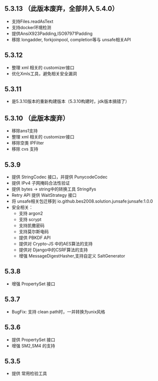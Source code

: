 ## 5.3.13 （此版本废弃，全部并入 5.4.0）
+ 支持Files.readAsText
+ 支持docker环境检测
+ 提供AnsiX923Padding,ISO97971Padding
+ 移除 longadder, forkjoinpool, completion等与 unsafe相关API

## 5.3.12
+ 整理 xml 相关的 customizer接口
+ 优化Xmls工具，避免相关安全漏洞

## 5.3.11
+ 是5.3.10版本的重新构建版本（5.3.10构建时，jdk版本搞错了）

## 5.3.10 （此版本废弃）
+ 移除ans1支持
+ 整理 xml 相关的 customizer接口
+ 移除空类 IPFilter
+ 移除 cvs 支持


## 5.3.9
+ 提供 StringCodec 接口，并提供 PunycodeCodec
+ 提供 IPv4 子网掩码合法性验证
+ 提供 bytes -> string中的转换工具 Stringifys
+ Retry API 提供 WaitStrategy 接口
+ 将 unsafe相关包迁移到 io.github.bes2008.solution.junsafe:junsafe:1.0.0
+ 安全相关：
  + 支持 argon2  
  + 支持 scrypt
  + 支持凯撒密码
  + 支持莫尔斯电码
  + 提供 PBKDF API
  + 提供对 Crypto-JS 中的AES算法的支持
  + 提供对 Django中的CSRF算法的支持
  + 增强 MessageDigestHasher,支持自定义 SaltGenerator
  

## 5.3.8
+ 增强 PropertySet 接口

## 5.3.7
+ BugFix: 支持 clean path时，一并转换为unix风格

## 5.3.6
+ 提供 PropertySet 接口
+ 增强 SM2,SM4 的支持

## 5.3.5
+ 提供 常用检验工具
